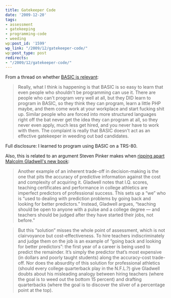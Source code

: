 ```yaml
---
title: Gatekeeper Code
date: '2009-12-20'
tags:
- assessment
- gatekeeping
- programming-code
- weeding
wp:post_id: '1599'
wp_link: "/2009/12/gatekeeper-code/"
wp:post_type: post
redirects:
- "/2009/12/gatekeeper-code/"
---
```


From a thread on whether [BASIC is relevant](http://www.reddit.com/r/programming/comments/agtjh/why_basic_is_still_relevant/c0hhwz4):

> Really, what I think is happening is that BASIC is so easy to learn that even people who shouldn't be programming can use it. There are people who can't program very well at all, but they DID learn to program in BASIC, so they think they can program, learn a little PHP maybe, and them come work at your workplace and start fucking shit up. Similar people who are forced into more structured languages right off the bat never get the idea they can program at all, so they never even apply, much less get hired, and you never have to work with them. The complaint is really that BASIC doesn't act as an effective gatekeeper in weeding out bad candidates.

Full disclosure: I learned to program using BASIC on a TRS-80.

Also, this is related to an argument Steven Pinker makes when [ripping apart Malcolm Gladwell's new book](http://www.nytimes.com/2009/11/15/books/review/Pinker-t.htm):

> Another example of an inherent trade-off in decision-making is the one that pits the accuracy of predictive information against the cost and complexity of acquiring it. Gladwell notes that I.Q. scores, teaching certificates and performance in college athletics are imperfect predictors of professional success. This sets up a “we” who is “used to dealing with prediction problems by going back and looking for better predictors.” Instead, Gladwell argues, “teaching should be open to anyone with a pulse and a college degree — and teachers should be judged after they have started their jobs, not before.”

>

> But this “solution” misses the whole point of assessment, which is not clairvoyance but cost-effectiveness. To hire teachers indiscriminately and judge them on the job is an example of “going back and looking for better predictors”: the first year of a career is being used to predict the remainder. It’s simply the predictor that’s most expensive (in dollars and poorly taught students) along the accuracy-­cost trade-off. Nor does the absurdity of this solution for professional athletics (should every college quarterback play in the N.F.L.?) give Gladwell doubts about his misleading analogy between hiring teachers (where the goal is to weed out the bottom 15 percent) and drafting quarterbacks (where the goal is to discover the sliver of a percentage point at the top).
